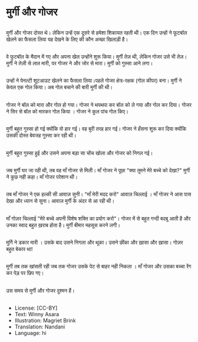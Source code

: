# मुर्गी और गोजर

##
मुर्गी और गोजर दोस्त थे। लेकिन उन्हें एक दूसरे से हमेशा शिकायत रहती थी। एक दिन उन्हों ने फूटबॉल खेलने का फैसला लिया यह देखने के लिए की कौन अच्छा खिलाड़ी है।

##
वे फुटबॉल के मैदान में गए और अपना खेल उन्होंने शुरू किया। मुर्गी तेज़ थी, लेकिन गोजर उसे भी तेज़।मुर्गी ने तेज़ी से लात मारी, पर गोजर ने और जोर से मारा। मुर्गी को गुस्सा आने लगा।

##
उन्हों ने पेनल्टी शूटआउट खेलने का फैसला लिया।पहले गोजर क्षेत्र-रक्षक (गोल कीपर) बना। मुर्गी ने केवल एक गोल किया। अब गोल बचाने की बारी मुर्गी की थी।

##
गोजर ने बॉल को मारा और गोल हो गया। गोजर ने थपथपा कर बॉल को ले गया और गोल कर दिया। गोजर ने सिर से बॉल को मारकर गोल किया । गोजर ने कुल पांच गोल किए।

##
मुर्गी बहुत गुस्सा हो गई क्योंकि वो हार गई। वह बुरी तरह हार गई। गोजर ने हँसना शुरू कर दिया क्योंकि उसकी दोस्त बेवजह गुस्सा कर रही थी।

##
मुर्गी बहुत गुस्सा हुई और उसने अपना बड़ा सा चोंच खोला और गोजर को निगल गई।

##
जब मुर्गी घर जा रही थी, तब वह माँ गोजर से मिली। माँ गोजर ने पूछा "क्या तुमने मेरे बच्चे को देखा?" मुर्गी ने कुछ नही कहा। माँ गोजर परेशान थी।

##
तब माँ गोजर ने एक हल्की सी आवाज़ सुनी। "माँ मेरी मदद करो" आवाज़ चिल्लाई । माँ गोजर ने आस पास देखा और ध्यान से सुना। आवाज़ मुर्गी के अंदर से आ रही थी।

##
माँ गोज़र चिल्लाई "मेरे बच्चे अपनी विशेष शक्ति का प्रयोग करो"। गोजर में से बहुत गन्दी बदबू आती है और उनका स्वाद बहुत ख़राब होता है। मुर्गी बीमार महसूस करने लगी।

##
मुर्गि ने डकार मारी । उसके बाद उसने निगला और थूका। उसने छींका और ख़ासा और ख़ासा। गोज़र बहुत बेकार था!

##
मुर्गी तब तक खांसती रही जब तक गोजर उसके पेट से बाहर नही निकला । माँ गोजर और उसका बच्चा रेंग कर पेड़ पर छिप गए।

##
उस समय से मुर्गी और गोजर दुश्मन हैं।

##
* License: [CC-BY]
* Text: Winny Asara
* Illustration: Magriet Brink
* Translation: Nandani
* Language: hi
